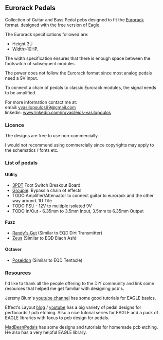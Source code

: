 ## Eurorack Pedals

Collection of Guitar and Bass Pedal pcbs designed to fit the [Eurorack](https://en.wikipedia.org/wiki/Eurorack) format.
designed with the free version of [Eagle](https://www.autodesk.com/products/eagle/free-download?plc=F360&term=1-YEAR&support=ADVANCED&quantity=1).

The Eurorack specifications followed are:

- Height 3U 
- Width>10HP.  

The width specification ensures that there is enough space between the footswitch of subsequent modules.

The power does not follow the Eurorack format since most analog pedals need a 9V input.

To connect a chain of pedals to classic Eurorack modules, the signal needs to be amplified.

For more information contact me at:  
email: vvasilopoulos99@gmail.com  
linkedin: www.linkedin.com/in/vasileios-vasilopoulos  

### Licence

The designs are free to use non-commercially.

I would not recommend using commercially since 
copyrights may apply to the schematics / fonts etc.

### List of pedals

#### Utility
- [3PDT](3PDT_Breakout) Foot Switch Breakout Board
- [Groupie](Groupie): Bypass a chain of effects
- TODO Amplifier/Attenuator to connect guitar to eurorack and the other way around. 1U Tile
- TODO PSU - 12V to multiple isolated 9V
- TODO In/Out - 6.35mm to 3.5mm Input, 3.5mm to 6.35mm Output
 
#### Fuzz 
- [Randy's Gut](Randys_Gut) (Similar to EQD Dirt Transmitter)
- [Zeus](Zeus) (Similar to EQD Blach Ash)

#### Octaver
- [Poseidon](Poseidon) (Similar to EQD Tentacle)

### Resources 

I'd like to thank all the people offering to the DIY community and link some resources that helped me get familiar with designing pcb's.

Jeremy Blum's [youtube channel](https://www.youtube.com/user/sciguy14) has some good tutorials for EAGLE basics.

Effect's Layout [blog](http://effectslayouts.blogspot.com/) / [youtube](https://www.youtube.com/channel/UCuCJhqsyaGveg0PjLbAGcdQ) has a big variety of pedal designs for perfboards / pcb etching. Also a nice tutorial series for EAGLE and a pack of EAGLE libraries with focus to pcb design for pedals. 

[MadBeanPedals](https://www.madbeanpedals.com/) has some designs and tutorials for homemade pcb etching. He also has a very helpful EAGLE library.